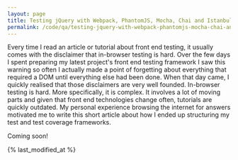 ```yaml
---
layout: page
title: Testing jQuery with Webpack, PhantomJS, Mocha, Chai and Istanbul
permalink: /code/qa/testing-jquery-with-webpack-phantomjs-mocha-chai-and-istanbul/
---
```


Every time I read an article or tutorial about front end testing, it usually 
comes with the disclaimer that in-browser testing is hard. Over the few days 
I spent preparing my latest project's front end testing framework I saw this 
warning so often I actually made a point of forgetting about everything that 
required a DOM until everything else had been done. When that day came, I 
quickly realised that those disclaimers are very well founded. In-browser 
testing is hard. More specifically, it is complex. It involves a lot of moving 
parts and given that front end technologies change often, tutorials are quickly 
outdated. My personal experience browsing the internet for answers motivated me
to write this short article about how I ended up structuring my test and test
coverage frameworks. 

Coming soon!

{% last_modified_at %}